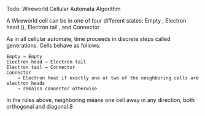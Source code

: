 Todo:
Wireworld Cellular Automata Algorithm

A Wireworld cell can be in one of four different states: Empty , Electron head (), Electron tail , and Connector

As in all cellular automate, time proceeds in discrete steps called generations. Cells behave as follows:

    Empty → Empty
    Electron head → Electron tail
    Electron tail → Connector
    Connector
        → Electron head if exactly one or two of the neighboring cells are electron heads
        → remains connector otherwise

In the rules above, neighboring means one cell away in any direction, both orthogonal and diagonal.8